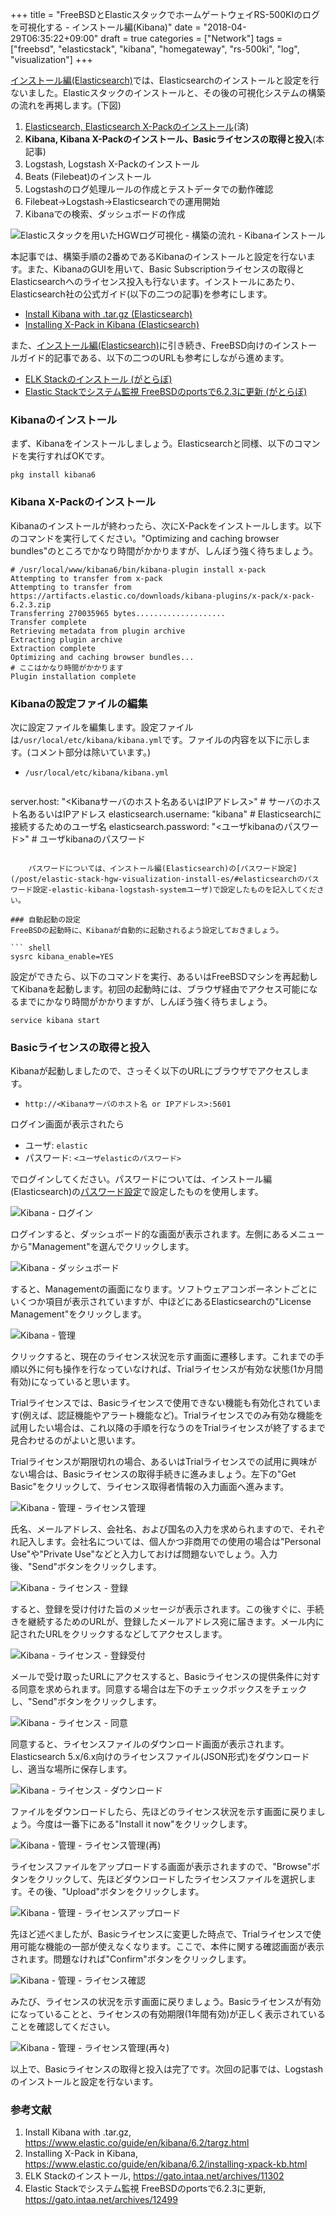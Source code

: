 +++
title = "FreeBSDとElasticスタックでホームゲートウェイRS-500KIのログを可視化する - インストール編(Kibana)"
date = "2018-04-29T06:35:22+09:00"
draft = true
categories = ["Network"]
tags = ["freebsd", "elasticstack", "kibana", "homegateway", "rs-500ki", "log", "visualization"]
+++

[インストール編(Elasticsearch)](/post/elastic-stack-hgw-visualization-install-es/)では、Elasticsearchのインストールと設定を行ないました。Elasticスタックのインストールと、その後の可視化システムの構築の流れを再掲します。(下図)

1. [Elasticsearch, Elasticsearch X-Packのインストール](/post/elastic-stack-hgw-visualization-install-es/)(済)
1. **Kibana, Kibana X-Packのインストール、Basicライセンスの取得と投入**(本記事)
1. Logstash, Logstash X-Packのインストール
1. Beats (Filebeat)のインストール
1. Logstashのログ処理ルールの作成とテストデータでの動作確認
1. Filebeat→Logstash→Elasticsearchでの運用開始
1. Kibanaでの検索、ダッシュボードの作成

![Elasticスタックを用いたHGWログ可視化 - 構築の流れ - Kibanaインストール](/img/elastic/elastic-stack-log-viz-install-kibana.png)

本記事では、構築手順の2番めであるKibanaのインストールと設定を行ないます。また、KibanaのGUIを用いて、Basic Subscriptionライセンスの取得とElasticsearchへのライセンス投入も行ないます。インストールにあたり、Elasticsearch社の公式ガイド(以下の二つの記事)を参考にします。

- [Install Kibana with .tar.gz (Elasticsearch)](https://www.elastic.co/guide/en/kibana/6.2/targz.html)
- [Installing X-Pack in Kibana (Elasticsearch)](https://www.elastic.co/guide/en/kibana/6.2/installing-xpack-kb.html)

また、[インストール編(Elasticsearch)](/post/elastic-stack-hgw-visualization-install-es/)に引き続き、FreeBSD向けのインストールガイド的記事である、以下の二つのURLも参考にしながら進めます。

- [ELK Stackのインストール (がとらぼ)](https://gato.intaa.net/archives/11302)
- [Elastic Stackでシステム監視 FreeBSDのportsで6.2.3に更新 (がとらぼ)](https://gato.intaa.net/archives/12499)

### Kibanaのインストール
まず、Kibanaをインストールしましょう。Elasticsearchと同様、以下のコマンドを実行すればOKです。

``` shell
pkg install kibana6
```

### Kibana X-Packのインストール
Kibanaのインストールが終わったら、次にX-Packをインストールします。以下のコマンドを実行してください。"Optimizing and caching browser bundles"のところでかなり時間がかかりますが、しんぼう強く待ちましょう。

``` shell-session
# /usr/local/www/kibana6/bin/kibana-plugin install x-pack
Attempting to transfer from x-pack
Attempting to transfer from https://artifacts.elastic.co/downloads/kibana-plugins/x-pack/x-pack-6.2.3.zip
Transferring 270035965 bytes....................
Transfer complete
Retrieving metadata from plugin archive
Extracting plugin archive
Extraction complete
Optimizing and caching browser bundles...                                       # ここはかなり時間がかかります
Plugin installation complete
```

### Kibanaの設定ファイルの編集
次に設定ファイルを編集します。設定ファイルは`/usr/local/etc/kibana/kibana.yml`です。ファイルの内容を以下に示します。(コメント部分は除いています。)

- `/usr/local/etc/kibana/kibana.yml`

    ``` yaml
server.host: "<Kibanaサーバのホスト名あるいはIPアドレス>"    # サーバのホスト名あるいはIPアドレス
elasticsearch.username: "kibana"                             # Elasticsearchに接続するためのユーザ名
elasticsearch.password: "<ユーザkibanaのパスワード>"         # ユーザkibanaのパスワード
```

    パスワードについては、インストール編(Elasticsearch)の[パスワード設定](/post/elastic-stack-hgw-visualization-install-es/#elasticsearchのパスワード設定-elastic-kibana-logstash-systemユーザ)で設定したものを記入してください。

### 自動起動の設定
FreeBSDの起動時に、Kibanaが自動的に起動されるよう設定しておきましょう。

``` shell
sysrc kibana_enable=YES
```

設定ができたら、以下のコマンドを実行、あるいはFreeBSDマシンを再起動してKibanaを起動します。初回の起動時には、ブラウザ経由でアクセス可能になるまでにかなり時間がかかりますが、しんぼう強く待ちましょう。

``` shell
service kibana start
```

### Basicライセンスの取得と投入
Kibanaが起動しましたので、さっそく以下のURLにブラウザでアクセスします。

- `http://<Kibanaサーバのホスト名 or IPアドレス>:5601`

ログイン画面が表示されたら

- ユーザ: `elastic`
- パスワード: `<ユーザelasticのパスワード>`

でログインしてください。パスワードについては、インストール編(Elasticsearch)の[パスワード設定](/post/elastic-stack-hgw-visualization-install-es/#elasticsearchのパスワード設定-elastic-kibana-logstash-systemユーザ)で設定したものを使用します。

![Kibana - ログイン](/img/elastic/elastic-stack-kibana-login.png)

ログインすると、ダッシュボード的な画面が表示されます。左側にあるメニューから"Management"を選んでクリックします。

![Kibana - ダッシュボード](/img/elastic/elastic-stack-kibana-dashboard.png)

すると、Managementの画面になります。ソフトウェアコンポーネントごとにいくつか項目が表示されていますが、中ほどにあるElasticsearchの"License Management"をクリックします。

![Kibana - 管理](/img/elastic/elastic-stack-kibana-management.png)

クリックすると、現在のライセンス状況を示す画面に遷移します。これまでの手順以外に何も操作を行なっていなければ、Trialライセンスが有効な状態(1か月間有効)になっていると思います。

Trialライセンスでは、Basicライセンスで使用できない機能も有効化されています(例えば、認証機能やアラート機能など)。Trialライセンスでのみ有効な機能を試用したい場合は、これ以降の手順を行なうのをTrialライセンスが終了するまで見合わせるのがよいと思います。

Trialライセンスが期限切れの場合、あるいはTrialライセンスでの試用に興味がない場合は、Basicライセンスの取得手続きに進みましょう。左下の"Get Basic"をクリックして、ライセンス取得者情報の入力画面へ進みます。

![Kibana - 管理 - ライセンス管理](/img/elastic/elastic-stack-kibana-lisence-management.png)

氏名、メールアドレス、会社名、および国名の入力を求められますので、それぞれ記入します。会社名については、個人かつ非商用での使用の場合は"Personal Use"や"Private Use"などと入力しておけば問題ないでしょう。入力後、"Send"ボタンをクリックします。

![Kibana - ライセンス - 登録](/img/elastic/elastic-stack-kibana-registration.png)

すると、登録を受け付けた旨のメッセージが表示されます。この後すぐに、手続きを継続するためのURLが、登録したメールアドレス宛に届きます。メール内に記されたURLをクリックするなどしてアクセスします。

![Kibana - ライセンス - 登録受付](/img/elastic/elastic-stack-kibana-thank-you.png)

メールで受け取ったURLにアクセスすると、Basicライセンスの提供条件に対する同意を求められます。同意する場合は左下のチェックボックスをチェックし、"Send"ボタンをクリックします。

![Kibana - ライセンス - 同意](/img/elastic/elastic-stack-kibana-register-for-basic.png)

同意すると、ライセンスファイルのダウンロード画面が表示されます。Elasticsearch 5.x/6.x向けのライセンスファイル(JSON形式)をダウンロードし、適当な場所に保存します。

![Kibana - ライセンス - ダウンロード](/img/elastic/elastic-stack-kibana-register-for-basic-2.png)

ファイルをダウンロードしたら、先ほどのライセンス状況を示す画面に戻りましょう。今度は一番下にある"Install it now"をクリックします。

![Kibana - 管理 - ライセンス管理(再)](/img/elastic/elastic-stack-kibana-lisence-management-again.png)

ライセンスファイルをアップロードする画面が表示されますので、"Browse"ボタンをクリックして、先ほどダウンロードしたライセンスファイルを選択します。その後、"Upload"ボタンをクリックします。

![Kibana - 管理 - ライセンスアップロード](/img/elastic/elastic-stack-kibana-lisence-upload.png)

先ほど述べましたが、Basicライセンスに変更した時点で、Trialライセンスで使用可能な機能の一部が使えなくなります。ここで、本件に関する確認画面が表示されます。問題なければ"Confirm"ボタンをクリックします。

![Kibana - 管理 - ライセンス確認](/img/elastic/elastic-stack-kibana-lisence-upload-confirm.png)

みたび、ライセンスの状況を示す画面に戻りましょう。Basicライセンスが有効になっていることと、ライセンスの有効期限(1年間有効)が正しく表示されていることを確認してください。

![Kibana - 管理 - ライセンス管理(再々)](/img/elastic/elastic-stack-kibana-lisence-upload-done.png)

以上で、Basicライセンスの取得と投入は完了です。次回の記事では、Logstashのインストールと設定を行ないます。

### 参考文献
1. Install Kibana with .tar.gz, https://www.elastic.co/guide/en/kibana/6.2/targz.html
1. Installing X-Pack in Kibana, https://www.elastic.co/guide/en/kibana/6.2/installing-xpack-kb.html
1. ELK Stackのインストール, https://gato.intaa.net/archives/11302
1. Elastic Stackでシステム監視 FreeBSDのportsで6.2.3に更新, https://gato.intaa.net/archives/12499
